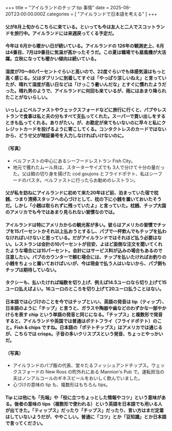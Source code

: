+++
title = "アイルランドのチップ tip 事情"
date = 2025-08-20T23:00:00.000Z
categories = [ "アイルランドで日本語を考える" ]
+++

#### 父が8月上旬からこちらに来ている。といっても今は友人と二人でスコットランドを旅行中。アイルランドには来週戻ってくる予定だ。

<!--more-->

#### 今年は 6月から暖かい日が続いている。アイルランドの 126年の観測史上、6月は4番目、7月は9番目に気温が高かったそうだ。この夏は職場でも扇風機が大活躍。立秋になっても暖かい傾向は続いている。

#### 湿度が70～80パーセントぐらいと高いので、22度ぐらいでも体感気温はもっと高く感じる。父はダブリンに到着してすぐは「やっぱり涼しいねえ」と言っていたが、晴れて湿度が高い日などは「けっこう暑いんだな」とすぐに慣れたようだった。晴れ男のようで、アイルランドに何回も来ているが、雨にはあまり降られたことがないらしい。

#### いっしょにベルファストやウェックスフォードなどに旅行に行くと、パブやレストランで食事は私と夫の分もすべて支払ってくれた。スーパーで買い出しをするときも払ってくれる。ありがたい。が、お勘定が来てもいないのに早々と私にクレジットカードを投げるように寄こしてくる。コンタクトレスのカードではないから、どうせ父が暗証番号を入力しなければいけないのに。

#### （写真）

* ベルファストの中心にあるシーフードレストラン Fish City。
* 地元で獲れたムール貝は、スターターサイズでも 3人で分けて十分の量だった。父は鱈の切り身を揚げた cod goujons とフライドポテト、私はシーフードのパスタ。ベルファストに行ったらお勧めのレストラン。

#### 父が私を訪ねにアイルランドに初めて来た20年ほど前、泊まっていた宿で枕銭、つまり清掃スタッフへの心づけとして、枕の下に小銭を置いておいたそうだ。しかし「小銭は取られずに残っていたよ」と言っていた。枕銭、チップ大国のアメリカでも今ではあまり見られない習慣なのでは。

#### アイルランドは特にアメリカからの観光客が多い。彼らはアメリカの習慣でチップを15パーセントかそれ以上払おうとするし、パブで一杯飲んでもチップを払わなければいけないと思っている。だがアイルランドではそれほど払う必要はない。レストランは会計の10パーセントが目安、よほど面倒な注文を聞いてくれたような場合には15パーセント。会計にはサービス料が込みの場合もあるので注意したい。パブのカウンターで頼む場合には、チップを払いたければお釣りの小銭をちょっと置いておけばいいが、今は現金で払う人はいないから、パブ側もチップは期待していない。

#### タクシーも、払いたければ端数を切り上げ、例えば14.5ユーロなら切り上げて15ユーロ払えばよい。16ユーロのところを切り上げて20ユーロ払うことはない。

#### 日本語では心づけのことを今ではチップといい、英語の発音は tip（ティップ）、日本語のように「チップ」と言うと、ガラスや陶器や歯などのわずかな一部やかけらを表す chip という単語の発音と同じになる。「チップス」と複数形で発音すると、アイルランドや英国では普通はポテトフライ（フライドポテト）のこと。Fish & chips ですね。日本語の「ポテトチップス」はアメリカでは通じるが、こちらでは crisps。子音の多いクリスプスという発音、ちょっとやっかいだ。

#### （写真）

* アイルランドのパブ飯の代表、堂々たるフィッシュアンドチップス。ウェックスフォードの New Ross の町外れにある Mannion's Pub で。運転担当の夫はノンアルコールのギネスビールをおいしく飲んでいました。
* 心づけの意味の tip も、複数形はもちろん tips。 

#### Tip には他にも「先端」や「役に立つちょっとした情報やコツ」という意味がある。後者の意味の tips（複数形で使われる）という英語を日本語でも用いる人が出てきた。「ティップス」だったり「チップス」だったり、言い方はまだ定着はしていないようだが、ややこしい。普通に「コツ」とか「豆知識」とか日本語で言ってください。
